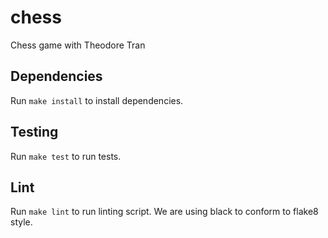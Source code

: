 # chess
Chess game with Theodore Tran

## Dependencies
Run `make install` to install dependencies.

## Testing
Run `make test` to run tests.

## Lint
Run `make lint` to run linting script. We are using black to conform to flake8 style.
